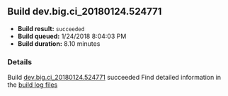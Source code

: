 ## Build dev.big.ci_20180124.524771
- **Build result:** `succeeded`
- **Build queued:** 1/24/2018 8:04:03 PM
- **Build duration:** 8.10 minutes
### Details
Build [dev.big.ci_20180124.524771](https://winappstudio.visualstudio.com/web/build.aspx?pcguid=a4ef43be-68ce-4195-a619-079b4d9834c2&builduri=vstfs%3a%2f%2f%2fBuild%2fBuild%2f24771) succeeded
Find detailed information in the [build log files](https://uwpctdiags.blob.core.windows.net/buildlogs/dev.big.ci_20180124.524771_logs.zip)
